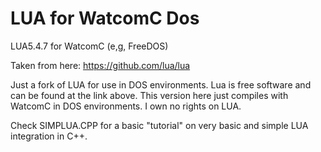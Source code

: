 # LUA for WatcomC Dos
LUA5.4.7 for WatcomC (e,g, FreeDOS)

Taken from here: https://github.com/lua/lua

Just a fork of LUA for use in DOS environments. Lua is free software and can be found at the link above. This version here just compiles with WatcomC in DOS environments. I own no rights on LUA.

Check SIMPLUA.CPP for a basic "tutorial" on very basic and simple LUA integration in C++.
